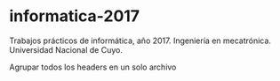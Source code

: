# informatica-2017
Trabajos prácticos de informática, año 2017. Ingeniería en mecatrónica. Universidad Nacional de Cuyo.

Agrupar todos los headers en un solo archivo
